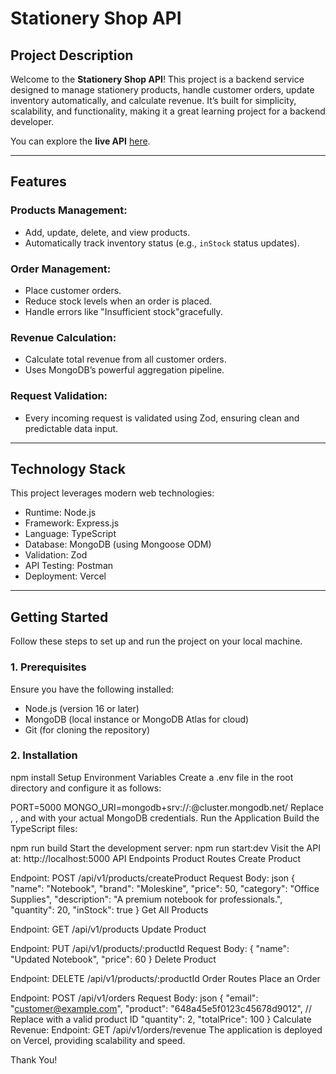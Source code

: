 # Stationery Shop API

## Project Description

Welcome to the **Stationery Shop API**! This project is a backend service designed to manage stationery products, handle customer orders, update inventory automatically, and calculate revenue. It’s built for simplicity, scalability, and functionality, making it a great learning project for a backend developer.

You can explore the **live API** [here](https://stationery-shop-api.vercel.app).

---

## Features

### Products Management:

- Add, update, delete, and view products.
- Automatically track inventory status (e.g., `inStock` status updates).

### Order Management:

- Place customer orders.
- Reduce stock levels when an order is placed.
- Handle errors like "Insufficient stock"gracefully.

### Revenue Calculation:

- Calculate total revenue from all customer orders.
- Uses MongoDB’s powerful aggregation pipeline.

### Request Validation:

- Every incoming request is validated using Zod, ensuring clean and predictable data input.

---

## Technology Stack

This project leverages modern web technologies:

- Runtime: Node.js
- Framework: Express.js
- Language: TypeScript
- Database: MongoDB (using Mongoose ODM)
- Validation: Zod
- API Testing: Postman
- Deployment: Vercel

---

## Getting Started

Follow these steps to set up and run the project on your local machine.

### 1. Prerequisites

Ensure you have the following installed:

- Node.js (version 16 or later)
- MongoDB (local instance or MongoDB Atlas for cloud)
- Git (for cloning the repository)

### 2. Installation

npm install
Setup Environment Variables
Create a .env file in the root directory and configure it as follows:

PORT=5000
MONGO_URI=mongodb+srv://<username>:<password>@cluster.mongodb.net/<database-name>
Replace <username>, <password>, and <database-name> with your actual MongoDB credentials.
Run the Application
Build the TypeScript files:

npm run build
Start the development server:
npm run start:dev
Visit the API at:
http://localhost:5000
API Endpoints
Product Routes
Create Product

Endpoint: POST /api/v1/products/createProduct
Request Body:
json
{
"name": "Notebook",
"brand": "Moleskine",
"price": 50,
"category": "Office Supplies",
"description": "A premium notebook for professionals.",
"quantity": 20,
"inStock": true
}
Get All Products

Endpoint: GET /api/v1/products
Update Product

Endpoint: PUT /api/v1/products/:productId
Request Body:
{
"name": "Updated Notebook",
"price": 60
}
Delete Product

Endpoint: DELETE /api/v1/products/:productId
Order Routes
Place an Order

Endpoint: POST /api/v1/orders
Request Body:
json
{
"email": "customer@example.com",
"product": "648a45e5f0123c45678d9012", // Replace with a valid product ID
"quantity": 2,
"totalPrice": 100
}
Calculate Revenue:
Endpoint: GET /api/v1/orders/revenue
The application is deployed on Vercel, providing scalability and speed.

Thank You!
